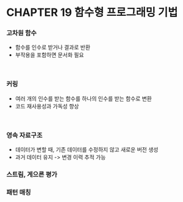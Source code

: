 # CHAPTER 19 함수형 프로그래밍 기법

### 고차원 함수
- 함수를 인수로 받거나 결과로 반환
- 부작용을 포함하면 문서화 필요
<br>

### 커링
- 여러 개의 인수를 받는 함수를 하나의 인수를 받는 함수로 변환
- 코드 재사용성과 가독성 향상
<br>

### 영속 자료구조
- 데이터가 변할 때, 기존 데이터를 수정하지 않고 새로운 버전 생성
- 과거 데이터 유지 -> 변경 이력 추적 가능

### 스트림, 게으른 평가

### 패턴 매칭